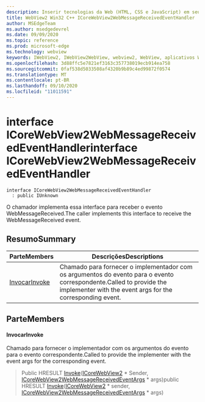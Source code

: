 ```yaml
---
description: Inserir tecnologias da Web (HTML, CSS e JavaScript) em seus aplicativos nativos com o controle WebView2 do Microsoft Edge
title: WebView2 Win32 C++ ICoreWebView2WebMessageReceivedEventHandler
author: MSEdgeTeam
ms.author: msedgedevrel
ms.date: 09/09/2020
ms.topic: reference
ms.prod: microsoft-edge
ms.technology: webview
keywords: IWebView2, IWebView2WebView, webview2, WebView, aplicativos Win32, Win32, Edge, ICoreWebView2, ICoreWebView2Controller, controle do navegador, HTML Edge, ICoreWebView2WebMessageReceivedEventHandler
ms.openlocfilehash: 3d88ffc5e7821ef3163c357738019ecb914ea758
ms.sourcegitcommit: 0faf538d5033508af4320b9b89c4ed99872f0574
ms.translationtype: MT
ms.contentlocale: pt-BR
ms.lasthandoff: 09/10/2020
ms.locfileid: "11011591"
---
```

# <span data-ttu-id="a61ba-104">interface ICoreWebView2WebMessageReceivedEventHandler</span><span class="sxs-lookup"><span data-stu-id="a61ba-104">interface ICoreWebView2WebMessageReceivedEventHandler</span></span> 

```
interface ICoreWebView2WebMessageReceivedEventHandler
  : public IUnknown
```

<span data-ttu-id="a61ba-105">O chamador implementa essa interface para receber o evento WebMessageReceived.</span><span class="sxs-lookup"><span data-stu-id="a61ba-105">The caller implements this interface to receive the WebMessageReceived event.</span></span>

## <span data-ttu-id="a61ba-106">Resumo</span><span class="sxs-lookup"><span data-stu-id="a61ba-106">Summary</span></span>

 <span data-ttu-id="a61ba-107">Parte</span><span class="sxs-lookup"><span data-stu-id="a61ba-107">Members</span></span>                        | <span data-ttu-id="a61ba-108">Descrições</span><span class="sxs-lookup"><span data-stu-id="a61ba-108">Descriptions</span></span>
--------------------------------|---------------------------------------------
[<span data-ttu-id="a61ba-109">Invocar</span><span class="sxs-lookup"><span data-stu-id="a61ba-109">Invoke</span></span>](#invoke) | <span data-ttu-id="a61ba-110">Chamado para fornecer o implementador com os argumentos do evento para o evento correspondente.</span><span class="sxs-lookup"><span data-stu-id="a61ba-110">Called to provide the implementer with the event args for the corresponding event.</span></span>

## <span data-ttu-id="a61ba-111">Parte</span><span class="sxs-lookup"><span data-stu-id="a61ba-111">Members</span></span>

#### <span data-ttu-id="a61ba-112">Invocar</span><span class="sxs-lookup"><span data-stu-id="a61ba-112">Invoke</span></span> 

<span data-ttu-id="a61ba-113">Chamado para fornecer o implementador com os argumentos do evento para o evento correspondente.</span><span class="sxs-lookup"><span data-stu-id="a61ba-113">Called to provide the implementer with the event args for the corresponding event.</span></span>

> <span data-ttu-id="a61ba-114">Public HRESULT [Invoke](#invoke)([ICoreWebView2](icorewebview2.md) \* Sender, [ICoreWebView2WebMessageReceivedEventArgs](icorewebview2webmessagereceivedeventargs.md) \* args)</span><span class="sxs-lookup"><span data-stu-id="a61ba-114">public HRESULT [Invoke](#invoke)([ICoreWebView2](icorewebview2.md) \* sender, [ICoreWebView2WebMessageReceivedEventArgs](icorewebview2webmessagereceivedeventargs.md) \* args)</span></span>

